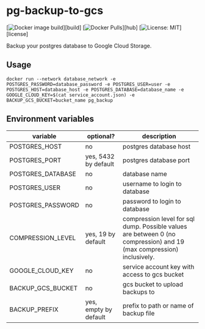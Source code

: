 # pg-backup-to-gcs

[![Docker image build](https://img.shields.io/github/workflow/status/nikitavbv/pg-backup-to-gcs/Build%20docker%20image)][build]
[![Docker Pulls](https://img.shields.io/docker/pulls/prom/prometheus.svg?maxAge=604800)][hub]
[![License: MIT](https://img.shields.io/badge/License-MIT-yellow.svg)][license]

Backup your postgres database to Google Cloud Storage.

## Usage

```
docker run --network database_network -e POSTGRES_PASSWORD=database_password -e POSTGRES_USER=user -e POSTGRES_HOST=database_host -e POSTGRES_DATABASE=database_name -e GOOGLE_CLOUD_KEY=$(cat service_account.json) -e BACKUP_GCS_BUCKET=bucket_name pg_backup
```

## Environment variables

| variable          | optional?             | description                                                                                                          |
|-------------------|-----------------------|----------------------------------------------------------------------------------------------------------------------|
| POSTGRES_HOST     | no                    | postgres database host                                                                                               |
| POSTGRES_PORT     | yes, 5432 by default  | postgres database port                                                                                               |
| POSTGRES_DATABASE | no                    | database name                                                                                                        |
| POSTGRES_USER     | no                    | username to login to database                                                                                        |
| POSTGRES_PASSWORD | no                    | password to login to database                                                                                        |
| COMPRESSION_LEVEL | yes, 19 by default    | compression level for sql dump. Possible values are between 0 (no compression) and 19 (max compression) inclusively. |
| GOOGLE_CLOUD_KEY  | no                    | service account key with access to gcs bucket                                                                        |
| BACKUP_GCS_BUCKET | no                    | gcs bucket to upload backups to                                                                                      |
| BACKUP_PREFIX     | yes, empty by default | prefix to path or name of backup file                                                                                |